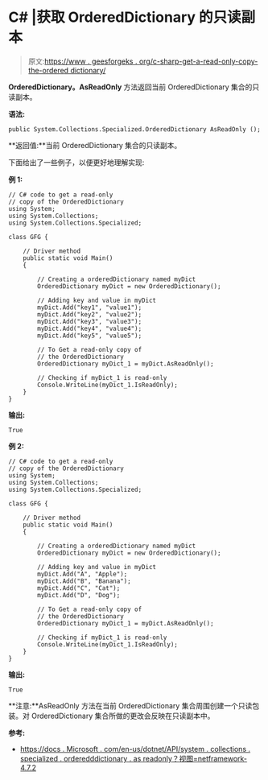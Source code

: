 # C# |获取 OrderedDictionary 的只读副本

> 原文:[https://www . geesforgeks . org/c-sharp-get-a-read-only-copy-the-ordered dictionary/](https://www.geeksforgeeks.org/c-sharp-get-a-read-only-copy-of-the-ordereddictionary/)

**OrderedDictionary。AsReadOnly** 方法返回当前 OrderedDictionary 集合的只读副本。

**语法:**

```
public System.Collections.Specialized.OrderedDictionary AsReadOnly ();

```

**返回值:**当前 OrderedDictionary 集合的只读副本。

下面给出了一些例子，以便更好地理解实现:

**例 1:**

```
// C# code to get a read-only
// copy of the OrderedDictionary
using System;
using System.Collections;
using System.Collections.Specialized;

class GFG {

    // Driver method
    public static void Main()
    {

        // Creating a orderedDictionary named myDict
        OrderedDictionary myDict = new OrderedDictionary();

        // Adding key and value in myDict
        myDict.Add("key1", "value1");
        myDict.Add("key2", "value2");
        myDict.Add("key3", "value3");
        myDict.Add("key4", "value4");
        myDict.Add("key5", "value5");

        // To Get a read-only copy of
        // the OrderedDictionary
        OrderedDictionary myDict_1 = myDict.AsReadOnly();

        // Checking if myDict_1 is read-only
        Console.WriteLine(myDict_1.IsReadOnly);
    }
}
```

**输出:**

```
True

```

**例 2:**

```
// C# code to get a read-only
// copy of the OrderedDictionary
using System;
using System.Collections;
using System.Collections.Specialized;

class GFG {

    // Driver method
    public static void Main()
    {

        // Creating a orderedDictionary named myDict
        OrderedDictionary myDict = new OrderedDictionary();

        // Adding key and value in myDict
        myDict.Add("A", "Apple");
        myDict.Add("B", "Banana");
        myDict.Add("C", "Cat");
        myDict.Add("D", "Dog");

        // To Get a read-only copy of
        // the OrderedDictionary
        OrderedDictionary myDict_1 = myDict.AsReadOnly();

        // Checking if myDict_1 is read-only
        Console.WriteLine(myDict_1.IsReadOnly);
    }
}
```

**输出:**

```
True

```

**注意:**AsReadOnly 方法在当前 OrderedDictionary 集合周围创建一个只读包装。对 OrderedDictionary 集合所做的更改会反映在只读副本中。

**参考:**

*   [https://docs . Microsoft . com/en-us/dotnet/API/system . collections . specialized . orderedddictionary . as readonly？视图=netframework-4.7.2](https://docs.microsoft.com/en-us/dotnet/api/system.collections.specialized.ordereddictionary.asreadonly?view=netframework-4.7.2)